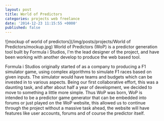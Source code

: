 ```yaml
---
layout: post
title: World of Predictors
categories: projects web freelance
date: '2014-12-23 11:15:55 +0000'
published: false
---
```

![mockup of world of predictors](/img/posts/projects/World of Predictors/mockup.jpg)
World of Predictors (WoP) is a predictor generation tool built by Formula i Studios, I'm the lead designer of the project, and have been working with another develop to produce the web based tool.

Formula i Studios originally started of as a company to producing a F1 simulator game, using complex algorithms to simulate F1 races based on given inputs. The simulator would have teams and budgets which can be invested in to various aspects. Being our first collaborative effort, this was a daunting task, and after about half a year of development, we decided to move to something a little more simple. Thus WoP was born, WoP is intended to be a predictor game generator that can be embedded into forums or just played on the WoP website, this allowed us to continue through the project without a massive task ahead, the website will have features like user accounts, forums and of course the predictor itself.
